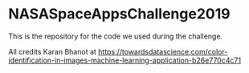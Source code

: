# NASASpaceAppsChallenge2019
This is the repository for the code we used during the challenge.


All credits Karan Bhanot at https://towardsdatascience.com/color-identification-in-images-machine-learning-application-b26e770c4c71
